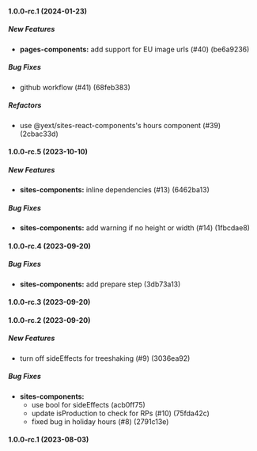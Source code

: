 #### 1.0.0-rc.1 (2024-01-23)

##### New Features

* **pages-components:**  add support for EU image urls (#40) (be6a9236)

##### Bug Fixes

*  github workflow  (#41) (68feb383)

##### Refactors

*  use @yext/sites-react-components's hours component (#39) (2cbac33d)

#### 1.0.0-rc.5 (2023-10-10)

##### New Features

- **sites-components:** inline dependencies (#13) (6462ba13)

##### Bug Fixes

- **sites-components:** add warning if no height or width (#14) (1fbcdae8)

#### 1.0.0-rc.4 (2023-09-20)

##### Bug Fixes

- **sites-components:** add prepare step (3db73a13)

#### 1.0.0-rc.3 (2023-09-20)

#### 1.0.0-rc.2 (2023-09-20)

##### New Features

- turn off sideEffects for treeshaking (#9) (3036ea92)

##### Bug Fixes

- **sites-components:**
  - use bool for sideEffects (acb0ff75)
  - update isProduction to check for RPs (#10) (75fda42c)
  - fixed bug in holiday hours (#8) (2791c13e)

#### 1.0.0-rc.1 (2023-08-03)
